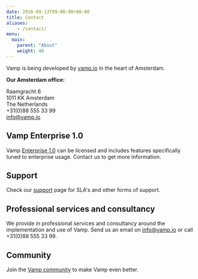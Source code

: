 ```yaml
---
date: 2016-09-13T09:00:00+00:00
title: Contact
aliases:
    - /contact/
menu:
  main:
    parent: "About"
    weight: 40
---
```


Vamp is being developed by [vamp.io](/about/) in the heart of Amsterdam.

**Our Amsterdam office:**

Raamgracht 6  
1011 KK Amsterdam  
The Netherlands  
+31(0)88 555 33 99  
[info@vamp.io](mailto:info@vamp.io)


## Vamp Enterprise 1.0
Vamp [Enterprise 1.0](/product/enterprise-edition/) can be licensed and includes features specifically tuned to enterprise usage. Contact us to get more information.

##  Support
Check our [support](/support/) page for SLA's and other forms of support.

## Professional services and consultancy
We provide in professional services and consultancy around the implementation and use of Vamp. Send us an email on [info@vamp.io](mailto:info@vamp.io) or call +31(0)88 555 33 99.

## Community
Join the [Vamp community](/community/) to make Vamp even better.
